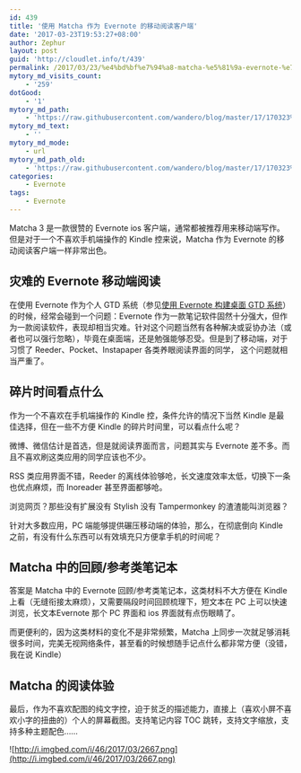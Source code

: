 ```yaml
---
id: 439
title: '使用 Matcha 作为 Evernote 的移动阅读客户端'
date: '2017-03-23T19:53:27+08:00'
author: Zephur
layout: post
guid: 'http://cloudlet.info/t/439'
permalink: /2017/03/23/%e4%bd%bf%e7%94%a8-matcha-%e5%81%9a-evernote-%e7%9a%84%e7%a7%bb%e5%8a%a8%e9%98%85%e8%af%bb%e5%ae%a2%e6%88%b7%e7%ab%af/
mytory_md_visits_count:
    - '259'
dotGood:
    - '1'
mytory_md_path:
    - 'https://raw.githubusercontent.com/wandero/blog/master/17/170323%E4%BD%BF%E7%94%A8%20Matcha%20%E4%BD%9C%E4%B8%BA%20Evernote%20%E7%9A%84%E7%A7%BB%E5%8A%A8%E9%98%85%E8%AF%BB%E5%AE%A2%E6%88%B7%E7%AB%AF.md'
mytory_md_text:
    - ''
mytory_md_mode:
    - url
mytory_md_path_old:
    - 'https://raw.githubusercontent.com/wandero/blog/master/17/170323%E4%BD%BF%E7%94%A8%20Matcha%20%E4%BD%9C%E4%B8%BA%20Evernote%20%E7%9A%84%E7%A7%BB%E5%8A%A8%E9%98%85%E8%AF%BB%E5%AE%A2%E6%88%B7%E7%AB%AF.md'
categories:
    - Evernote
tags:
    - Evernote
---
```


Matcha 3 是一款很赞的 Evernote ios 客户端，通常都被推荐用来移动端写作。但是对于一个不喜欢手机端操作的 Kindle 控来说，Matcha 作为 Evernote 的移动阅读客户端一样非常出色。

<!--more-->

## 灾难的 Evernote 移动端阅读

在使用 Evernote 作为个人 GTD 系统（参见[使用 Evernote 构建桌面 GTD 系统](http://cloudlet.info/t/284)）的时候，经常会碰到一个问题：Evernote 作为一款笔记软件固然十分强大，但作为一款阅读软件，表现却相当灾难。针对这个问题当然有各种解决或妥协办法（或者也可以强行忽略），毕竟在桌面端，还是勉强能够忍受。但是到了移动端，对于习惯了 Reeder、Pocket、Instapaper 各类养眼阅读界面的同学， 这个问题就相当严重了。

## 碎片时间看点什么

作为一个不喜欢在手机端操作的 Kindle 控，条件允许的情况下当然 Kindle 是最佳选择，但在一些不方便 Kindle 的碎片时间里，可以看点什么呢？

微博、微信估计是首选，但是就阅读界面而言，问题其实与 Evernote 差不多。而且不喜欢刷这类应用的同学应该也不少。

RSS 类应用界面不错，Reeder 的离线体验够呛，长文速度效率太低，切换下一条也优点麻烦，而 Inoreader 甚至界面都够呛。

浏览网页？那些没有扩展没有 Stylish 没有 Tampermonkey 的渣渣能叫浏览器？

针对大多数应用，PC 端能够提供碾压移动端的体验，那么，在彻底倒向 Kindle 之前，有没有什么东西可以有效填充只方便拿手机的时间呢？

## Matcha 中的回顾/参考类笔记本

答案是 Matcha 中的 Evernote 回顾/参考类笔记本，这类材料不大方便在 Kindle 上看（无缝衔接太麻烦），又需要隔段时间回顾梳理下，短文本在 PC 上可以快速浏览，长文本Evernote 那个 PC 界面和 ios 界面就有点伤眼睛了。

而更便利的，因为这类材料的变化不是非常频繁，Matcha 上同步一次就足够消耗很多时间，完美无视网络条件，甚至看的时候想随手记点什么都非常方便（没错，我在说 Kindle）

## Matcha 的阅读体验

最后，作为不喜欢配图的纯文字控，迫于贫乏的描述能力，直接上（喜欢小屏不喜欢小字的扭曲的）个人的屏幕截图。支持笔记内容 TOC 跳转，支持文字缩放，支持多种主题配色……

![http://i.imgbed.com/i/46/2017/03/2667.png](http://i.imgbed.com/i/46/2017/03/2667.png)